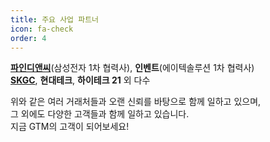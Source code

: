 ```yaml
---
title: 주요 사업 파트너
icon: fa-check
order: 4
---
```


[**파인디앤씨**](http://www.finednc.com/main.jsp)(삼성전자 1차 협력사), **인벤트**(에이텍솔루션 1차 협력사)  
[**SKGC**](http://sk-gc.com), **현대테크**, **하이테크 21** 외 다수

위와 같은 여러 거래처들과 오랜 신뢰를 바탕으로 함께 일하고 있으며,  
그 외에도 다양한 고객들과 함께 일하고 있습니다.  
지금 GTM의 고객이 되어보세요!  